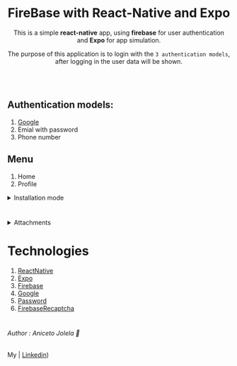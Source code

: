 <div align='center'>

# FireBase with React-Native and Expo

This is a simple **react-native** app, using **firebase** for user authentication and **Expo** for app simulation.


The purpose of this application is to login with the ``3 authentication models``, after logging in the user data will be shown.

</div>
<br/><br/>

## Authentication models:

1. [Google](https://www.google.com)
2. Emial with password
3. Phone number

## Menu
1. Home
2. Profile


<details><summary>Installation mode</summary>
<p>

#### Development dependency!

```js
   npm install ou yarn

//  Rotas
1. npm install @react-navigation/native @react-navigation/native-stack
2. npx expo install react-native-screens react-native-safe-area-context
```

#### Expo!

```js
- //Global Expo CLI
   npm install -g expo-cli

- //Checking CLI Version
   expo --version
   
- //Create a new app
    npx create-expo-app my-app

```

####  Ui Kitten!

```js
1. npm i @ui-kitten/components @eva-design/eva react-native-svg
2. npm i @ui-kitten/eva-icons react-native-svg
3. expo install react-native-svg@9.13.6
```

#### Firebase!

```js

# //Using npm
  npm install --save @react-native-firebase/app

- //Using Yarn
  yarn add @react-native-firebase/app
-----------------------------------------
1. npx expo install expo-firebase-recaptcha
2. npx expo install react-native-webview.
```
</p>
</details>


#
#


<details><summary>Attachments</summary>
<p>

#### Imgs!

<div align='center'>
   <img src='assets/github/0.png' width='200px'>
   <img src='assets/github/1.png' width='200px'>
</div>

<img src='assets/github/2.jpg' width='400px'>
<img src='assets/github/3.jpg' width='400px'>
<img src='assets/github/4.jpg' width='400px'>
<img src='assets/github/5.jpg' width='400px'>

</p>
</details>

#
# Technologies

1. [ReactNative](https://reactnative.dev/)
2. [Expo](https://docs.expo.dev/)
3. [Firebase](https://firebase.google.com/)
4. [Google](https://docs.expo.dev/guides/authentication/#google)
5. [Password](https://firebase.google.com/docs/auth/web/password-auth)
6. [FirebaseRecaptcha](https://docs.expo.dev/versions/latest/sdk/firebase-recaptcha/)

##
#
###### Author : Aniceto Jolela 🥰
 My  | [Linkedin](https://www.linkedin.com/in/aniceto-jolela-076547184/))